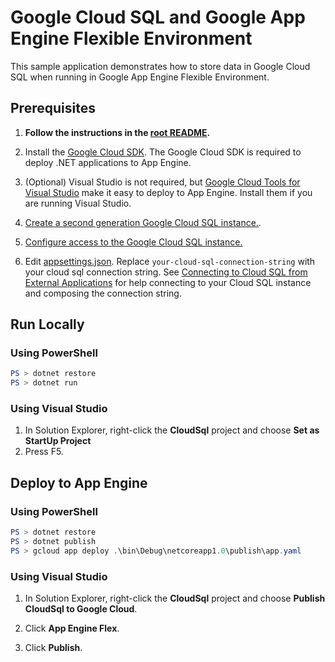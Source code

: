 # Google Cloud SQL and Google App Engine Flexible Environment

This sample application demonstrates how to store data in Google Cloud SQL
when running in Google App Engine Flexible Environment.

## Prerequisites

1.  **Follow the instructions in the [root README](../../../README.md).**
  
2.  Install the [Google Cloud SDK](https://cloud.google.com/sdk/).  The Google Cloud SDK
    is required to deploy .NET applications to App Engine.

3.  (Optional) Visual Studio is not required, but [Google Cloud Tools for Visual Studio](https://marketplace.visualstudio.com/items?itemName=GoogleCloudTools.GoogleCloudPlatformExtensionforVisualStudio)
    make it easy to deploy to App Engine.  Install them if you are running Visual Studio.

4.  [Create a second generation Google Cloud SQL instance.](
    https://cloud.google.com/sql/docs/mysql/create-instance).

5.  [Configure access to the Google Cloud SQL instance.](
    https://cloud.google.com/sql/docs/mysql/instance-access-control)

6.  Edit [appsettings.json](appsettings.json).  Replace `your-cloud-sql-connection-string` with your cloud sql connection string.
    See [Connecting to Cloud SQL from External Applications](https://cloud.google.com/sql/docs/external)
	for help connecting to your Cloud SQL instance and composing the connection string.

## Run Locally

### Using PowerShell
```psm1
PS > dotnet restore
PS > dotnet run
```

### Using Visual Studio
1.  In Solution Explorer, right-click the **CloudSql** project and choose **Set as StartUp Project**
2.  Press F5.

## Deploy to App Engine

### Using PowerShell

```psm1
PS > dotnet restore
PS > dotnet publish
PS > gcloud app deploy .\bin\Debug\netcoreapp1.0\publish\app.yaml
```

### Using Visual Studio

1.  In Solution Explorer, right-click the **CloudSql** project and choose **Publish CloudSql to Google Cloud**.

2.  Click **App Engine Flex**.

3.  Click **Publish**.

